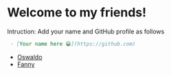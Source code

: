 # Welcome to my friends!

Intruction:  Add your name and GitHub profile as follows
```markdown
 - [Your name here 😀](https://github.com)
```

- [Oswaldo](https://github.com/dev-oswld)
- [Fanny](https://github.com/Estefani-Tamez)

<!-- It is a secret line. Oswald TC - February 23th 2023 -->